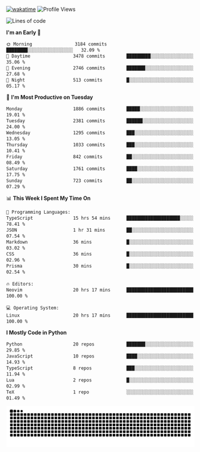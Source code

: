 [![wakatime](https://wakatime.com/badge/user/b920b284-3cde-4cd4-b72e-f7f22d050b16.svg)](https://wakatime.com/@b920b284-3cde-4cd4-b72e-f7f22d050b16)
![Profile Views](http://img.shields.io/badge/Profile%20Views-4586-blue)
<!--START_SECTION:waka-->
![Lines of code](https://img.shields.io/badge/From%20Hello%20World%20I%27ve%20Written-8.9%20million%20lines%20of%20code-blue)

**I'm an Early 🐤** 

```text
🌞 Morning                3184 commits        ████████░░░░░░░░░░░░░░░░░   32.09 % 
🌆 Daytime                3478 commits        █████████░░░░░░░░░░░░░░░░   35.06 % 
🌃 Evening                2746 commits        ███████░░░░░░░░░░░░░░░░░░   27.68 % 
🌙 Night                  513 commits         █░░░░░░░░░░░░░░░░░░░░░░░░   05.17 % 
```
📅 **I'm Most Productive on Tuesday** 

```text
Monday                   1886 commits        █████░░░░░░░░░░░░░░░░░░░░   19.01 % 
Tuesday                  2381 commits        ██████░░░░░░░░░░░░░░░░░░░   24.00 % 
Wednesday                1295 commits        ███░░░░░░░░░░░░░░░░░░░░░░   13.05 % 
Thursday                 1033 commits        ███░░░░░░░░░░░░░░░░░░░░░░   10.41 % 
Friday                   842 commits         ██░░░░░░░░░░░░░░░░░░░░░░░   08.49 % 
Saturday                 1761 commits        ████░░░░░░░░░░░░░░░░░░░░░   17.75 % 
Sunday                   723 commits         ██░░░░░░░░░░░░░░░░░░░░░░░   07.29 % 
```


📊 **This Week I Spent My Time On** 

```text
💬 Programming Languages: 
TypeScript               15 hrs 54 mins      ████████████████████░░░░░   78.41 % 
JSON                     1 hr 31 mins        ██░░░░░░░░░░░░░░░░░░░░░░░   07.54 % 
Markdown                 36 mins             █░░░░░░░░░░░░░░░░░░░░░░░░   03.02 % 
CSS                      36 mins             █░░░░░░░░░░░░░░░░░░░░░░░░   02.96 % 
Prisma                   30 mins             █░░░░░░░░░░░░░░░░░░░░░░░░   02.54 % 

🔥 Editors: 
Neovim                   20 hrs 17 mins      █████████████████████████   100.00 % 

💻 Operating System: 
Linux                    20 hrs 17 mins      █████████████████████████   100.00 % 
```

**I Mostly Code in Python** 

```text
Python                   20 repos            ███████░░░░░░░░░░░░░░░░░░   29.85 % 
JavaScript               10 repos            ████░░░░░░░░░░░░░░░░░░░░░   14.93 % 
TypeScript               8 repos             ███░░░░░░░░░░░░░░░░░░░░░░   11.94 % 
Lua                      2 repos             █░░░░░░░░░░░░░░░░░░░░░░░░   02.99 % 
TeX                      1 repo              ░░░░░░░░░░░░░░░░░░░░░░░░░   01.49 % 
```




<!--END_SECTION:waka-->
![Snake animation](https://raw.githubusercontent.com/timmypidashev/timmypidashev/main/commits.svg)

